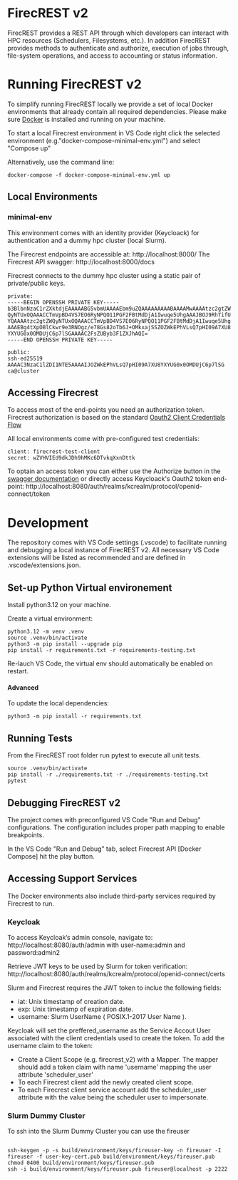 # FirecREST v2

FirecREST provides a REST API through which developers can interact with HPC resources (Schedulers, Filesystems, etc.). In addition FirecREST provides methods to authenticate and authorize, execution of  jobs through, file-system operations, and access to accounting or status information.


# Running FirecREST v2

To simplify running FirecREST locally we provide a set of local Docker environments that already contain all required dependencies. Please make sure [Docker](https://www.docker.com/) is installed and running on your machine.


To start a local Firecrest environment in VS Code right click the selected environment (e.g."docker-compose-minimal-env.yml") and select "Compose up"

Alternatively, use the command line:
```console
docker-compose -f docker-compose-minimal-env.yml up
```
## Local Environments

### minimal-env
This environment comes with an identity provider (Keycloack) for authentication and a dummy hpc cluster (local Slurm).

The Firecrest endpoints are accessible at: http://localhost:8000/
The Firecrest API swagger: http://localhost:8000/docs

Firecrest connects to the dummy hpc cluster using a static pair of private/public keys.

```credentials
private:
-----BEGIN OPENSSH PRIVATE KEY-----
b3BlbnNzaC1rZXktdjEAAAAABG5vbmUAAAAEbm9uZQAAAAAAAAABAAAAMwAAAAtzc2gtZW
QyNTUxOQAAACCTmVpBD4VS7EO6RyNPQO11PGF2FBtMdDjA1Iwuqe5UhgAAAJBOJ9RhTifU
YQAAAAtzc2gtZWQyNTUxOQAAACCTmVpBD4VS7EO6RyNPQO11PGF2FBtMdDjA1Iwuqe5Uhg
AAAEBg4tXpOBlCkwr9e3RNOgz/e78Gs82oTb6J+OMkxajSSZOZWkEPhVLsQ7pHI09A7XU8
YXYUG0x0OMDUjC6p7lSGAAAAC2FsZUByb3F1ZXJhAQI=
-----END OPENSSH PRIVATE KEY-----

public:
ssh-ed25519 AAAAC3NzaC1lZDI1NTE5AAAAIJOZWkEPhVLsQ7pHI09A7XU8YXYUG0x0OMDUjC6p7lSG ca@cluster
```


## Accessing Firecrest

To access most of the end-points you need an authorization token. Firecrest authorization is based on the standard [Oauth2 Client Credentials Flow](https://auth0.com/docs/get-started/authentication-and-authorization-flow/client-credentials-flow)


All local environments come with pre-configured test credentials:

```credentials
client: firecrest-test-client
secret: wZVHVIEd9dkJDh9hMKc6DTvkqXxnDttk
```

To optain an access token you can either use the Authorize button in the [swagger documentation](http://localhost:8000/docs) or directly access Keycloack's Oauth2 token end-point:  http://localhost:8080/auth/realms/kcrealm/protocol/openid-connect/token


# Development

The repository comes with VS Code settings (.vscode) to facilitate running and debugging a local instance of FirecREST v2.
All necessary VS Code extensions will be listed as recommended and are defined in .vscode/extensions.json.

## Set-up Python Virtual environement

Install python3.12 on your machine.

Create a virtual environment:
```console
python3.12 -m venv .venv
source .venv/bin/activate
python3 -m pip install --upgrade pip
pip install -r requirements.txt -r requirements-testing.txt
```

Re-lauch VS Code, the virtual env should automatically be enabled on restart.

#### Advanced

To update the local dependencies:
```console
python3 -m pip install -r requirements.txt
```

## Running Tests
From the FirecREST root folder run pytest to execute all unit tests.
```console
source .venv/bin/activate
pip install -r ./requirements.txt -r ./requirements-testing.txt
pytest
```


## Debugging FirecREST v2

The project comes with preconfigured VS Code "Run and Debug" configurations.
The configuration includes proper path mapping to enable breakpoints.

In the VS Code "Run and Debug" tab, select Firecrest API [Docker Compose] hit the play button.


## Accessing Support Services

The Docker environments also include third-party services required by Firecrest to run.

### Keycloak

To access Keycloak’s admin console, navigate to: http://localhost:8080/auth/admin with user-name:admin and password:admin2

Retrieve JWT keys to be used by Slurm for token verification: http://localhost:8080/auth/realms/kcrealm/protocol/openid-connect/certs

Slurm and Firecrest requires the JWT token to inclue the following fields:
- iat: Unix timestamp of creation date.
- exp: Unix timestamp of expiration date.
- username: Slurm UserName ( POSIX.1-2017 User Name ).

Keycloak will set the preffered_username as the Service Accout User associated with the client credentials used to create the token.
To add the username claim to the token:

- Create a Client Scope (e.g. firecrest_v2) with a Mapper. The mapper should add a token claim with name 'username' mapping the user attribute 'scheduler_user'
- To each Firecrest client add the newly created client scope.
- To each Firecrest client service account add the scheduler_user attribute with the value being the scheduler user to impersonate.


### Slurm Dummy Cluster

To ssh into the Slurm Dummy Cluster you can use the fireuser

```console

ssh-keygen -p -s build/environment/keys/fireuser-key -n fireuser -I fireuser -f user-key-cert.pub build/environment/keys/fireuser.pub
chmod 0400 build/environment/keys/fireuser.pub
ssh -i build/environment/keys/fireuser.pub fireuser@localhost -p 2222

```


